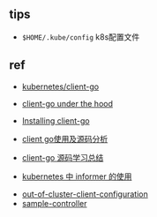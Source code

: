 
## tips
+ `$HOME/.kube/config` k8s配置文件

## ref
+ [kubernetes/client-go](https://github.com/kubernetes/client-go/)
+ [client-go under the hood](https://github.com/kubernetes/sample-controller/blob/master/docs/controller-client-go.md)

+ [Installing client-go](https://github.com/kubernetes/client-go/blob/master/INSTALL.md)

+ [client go使用及源码分析](https://www.huweihuang.com/article/source-analysis/client-go-source-analysis/)
+ [client-go 源码学习总结](https://zhuanlan.zhihu.com/p/202611841)
<!-- detail -->
+ [kubernetes 中 informer 的使用](https://www.jianshu.com/p/1e2e686fe363)


<!-- sample -->
+ [out-of-cluster-client-configuration](https://github.com/kubernetes/client-go/tree/master/examples/out-of-cluster-client-configuration)
+ [sample-controller](https://github.com/kubernetes/sample-controller)